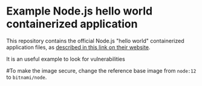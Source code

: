 # Example Node.js hello world containerized application

This repository contains the official Node.js "hello world" containerized application files, as [described in this link on their website](https://nodejs.org/de/docs/guides/nodejs-docker-webapp/).

It is an useful example to look for vulnerabilities

#To make the image secure, change the reference base image from `node:12` to `bitnami/node`.
